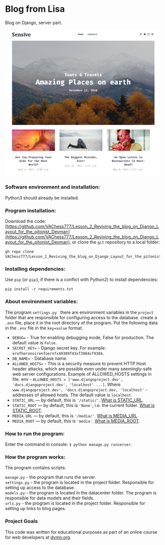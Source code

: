 # Blog from Lisa

Blog on Django, server part.

![](https://github.com/VAChess777/images_/blob/8e9905fc6bc9f548f7486f5d7a93468ea0494a1c/Django%20blog.png)

### Software environment and installation:

Python3 should already be installed.

### Program installation:

Download the code: [https://github.com/VAChess777/Lesson_2_Reviving_the_blog_on_Django_Layout_for_the_pitonist_Devman](https://github.com/VAChess777/Lesson_2_Reviving_the_blog_on_Django_Layout_for_the_pitonist_Devman), or clone the `git` repository to a local folder:
```
gh repo clone VAChess777/Lesson_2_Reviving_the_blog_on_Django_Layout_for_the_pitonist_Devman
```

### Installing dependencies:

Use `pip` (or `pip3`, if there is a conflict with Python2) to install dependencies:
```bach
pip install -r requirements.txt
```

### About environment variables:

The program `settings.py ` there are environment variables in the `project` folder that are responsible for configuring access to the database.
create a `.env` file, place it in the root directory of the program. Put the following data in the `.env` file in the `key=value` format.

- `DEBUG=` - True for enabling debugging mode, False for production. The default value is `False`.
- `SECRET_KEY=` - Django secret key. For example: `erofheronoirenfoernfx49389f43xf3984xf9384`.
- `DB_NAME=` - Database name.
- `ALLOWED_HOSTS=` - This is a security measure to prevent HTTP Host header attacks, which are possible even under many seemingly-safe web server configurations.
Example of ALLOWED_HOSTS settings in file. env - `ALLOWED_HOSTS = ['www.djangoproject.dev', 'docs.djangoproject.dev', 'localhost' ...]`. Where
`www.djangoproject.dev', 'docs.djangoproject.dev, 'localhost'` -  addresses of allowed hosts. The default value is `localhost`.
- `STATIC_URL` — by default, this is `'/static/'`. [What is STATIC_URL](https://docs.djangoproject.com/en/3.0/ref/settings/#std:setting-STATIC_URL).
- `STATIC_ROOT` — by default, this is `'None'`, i.e. the current folder. [What is STATIC_ROOT](https://docs.djangoproject.com/en/3.0/ref/settings/#std:setting-STATIC_ROOT).
- `MEDIA_URL` — by default, this is `'/media/'`. [What is MEDIA_URL](https://docs.djangoproject.com/en/3.0/ref/settings/#std:setting-MEDIA_URL).
- `MEDIA_ROOT` — by default, this is `'media'`. [What is MEDIA_ROOT](https://docs.djangoproject.com/en/3.0/ref/settings/#std:setting-MEDIA_ROOT).

### How to run the program:

Enter the command in console: `$ python manage.py runserver`.

### How the program works:

The program contains scripts:

```manage.py``` - the program that runs the server.               
```settings.py``` - the program is located in the project folder. Responsible for setting up access to the database.                    
```models.py``` - the program is located in the datacenter folder. The program is responsible for data models and their fields.                    
```urls.py``` - the program is located in the project folder. Responsible for setting up links to blog pages.                    

### Project Goals

This code was written for educational purposes as part of an online course for web developers at [dvmn.org](https://dvmn.org/).
